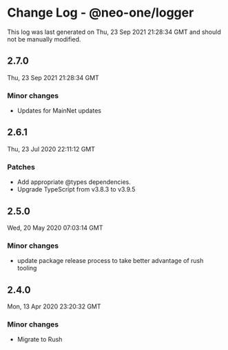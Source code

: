 # Change Log - @neo-one/logger

This log was last generated on Thu, 23 Sep 2021 21:28:34 GMT and should not be manually modified.

## 2.7.0
Thu, 23 Sep 2021 21:28:34 GMT

### Minor changes

- Updates for MainNet updates

## 2.6.1
Thu, 23 Jul 2020 22:11:12 GMT

### Patches

- Add appropriate @types dependencies.
- Upgrade TypeScript from v3.8.3 to v3.9.5

## 2.5.0
Wed, 20 May 2020 07:03:14 GMT

### Minor changes

- update package release process to take better advantage of rush tooling

## 2.4.0
Mon, 13 Apr 2020 23:20:32 GMT

### Minor changes

- Migrate to Rush

